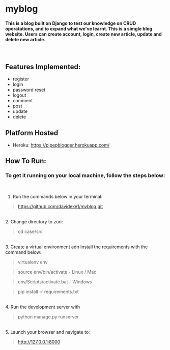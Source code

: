 # myblog


#### This is a blog built on Django to test our knowledge on CRUD operatations, and to expand what we've learnt. This is a simgle blog website. Users can create account, login, create new article, update and delete new article.


<br>

## <b>Features Implemented:</b>
- register
- login
- password reset
- logout
- comment
- post
- update
- delete

## <b>Platform Hosted</b>
- Heroku: https://pipepblogger.herokuapp.com/

## <b>How To Run:</b>

### To get it running on your local machine, follow the steps below:

<br>

1. Run the commands below in your terminal:

> https://github.com/davideke1/myblog.git

<br>
2. Change directory to zuri:

> cd case/src

<br>
3. Create a virtual environment adn Install the requirements with the command below:


> virtualenv env

> source env/bin/activate - Linux / Mac

> env/Scripts/activate.bat - Windows

> pip install -r requirements.txt

<br>
4. Run the development server with

> python manage.py runserver

<br>
5. Launch your browser and navigate to:

> http://127.0.0.1:8000
